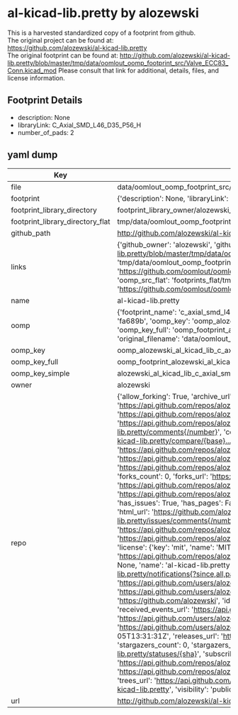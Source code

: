 # al-kicad-lib.pretty by alozewski  
This is a harvested standardized copy of a footprint from github.  
The original project can be found at:  
https://github.com/alozewski/al-kicad-lib.pretty  
The original footprint can be found at:
http://github.com/alozewski/al-kicad-lib.pretty/blob/master/tmp/data/oomlout_oomp_footprint_src/Valve_ECC83_Conn.kicad_mod
Please consult that link for additional, details, files, and license information.  
## Footprint Details
* description: None  
* libraryLink: C_Axial_SMD_L46_D35_P56_H  
* number_of_pads: 2  
## yaml dump  
| Key | Value |  
| --- | --- |  
| file | data/oomlout_oomp_footprint_src/al-kicad-lib.pretty/C_Axial_SMD_L46_D35_P56_H.kicad_mod |  
| footprint | {'description': None, 'libraryLink': 'C_Axial_SMD_L46_D35_P56_H', 'number_of_pads': 2} |  
| footprint_library_directory | footprint_library_owner/alozewski_al-kicad-lib.pretty |  
| footprint_library_directory_flat | tmp/data/oomlout_oomp_footprint_src/footprints_flat/alozewski_al_kicad_lib_c_axial_smd_l46_d35_p56_h/working |  
| github_path | http://github.com/alozewski/al-kicad-lib.pretty/blob/master/tmp/data/oomlout_oomp_footprint_src/C_Axial_SMD_L46_D35_P56_H.kicad_mod |  
| links | {'github_owner': 'alozewski', 'github_repo_name': 'al-kicad-lib.pretty', 'github_src': 'http://github.com/alozewski/al-kicad-lib.pretty/blob/master/tmp/data/oomlout_oomp_footprint_src/Valve_ECC83_Conn.kicad_mod', 'github_src_repo': 'https://github.com/alozewski/al-kicad-lib.pretty', 'oomp_bot': 'tmp/data/oomlout_oomp_footprint_src/footprints/alozewski_al_kicad_lib_c_axial_smd_l46_d35_p56_h/working', 'oomp_bot_github': 'https://github.com/oomlout/oomlout_oomp_footprint_bot/tree/main/tmp/data/oomlout_oomp_footprint_src/footprints/alozewski_al_kicad_lib_c_axial_smd_l46_d35_p56_h/working', 'oomp_src_flat': 'footprints_flat/tmp/data/oomlout_oomp_footprint_src/footprints_flat/alozewski_al_kicad_lib_c_axial_smd_l46_d35_p56_h/working', 'oomp_src_flat_github': 'https://github.com/oomlout/oomlout_oomp_footprint_src/tree/main/tmp/data/oomlout_oomp_footprint_src/footprints_flat/alozewski_al_kicad_lib_c_axial_smd_l46_d35_p56_h/working'} |  
| name | al-kicad-lib.pretty |  
| oomp | {'footprint_name': 'c_axial_smd_l46_d35_p56_h', 'library_name': 'al_kicad_lib', 'md5': 'fa689b2aff52ae06e0a771d35c93e4f4', 'md5_10': 'fa689b2aff', 'md5_5': 'fa689', 'md5_6': 'fa689b', 'oomp_key': 'oomp_alozewski_al_kicad_lib_c_axial_smd_l46_d35_p56_h', 'oomp_key_extra': 'oomp_footprint_alozewski_al_kicad_lib_c_axial_smd_l46_d35_p56_h', 'oomp_key_full': 'oomp_footprint_alozewski_al_kicad_lib_c_axial_smd_l46_d35_p56_h_fa689b', 'oomp_key_simple': 'alozewski_al_kicad_lib_c_axial_smd_l46_d35_p56_h', 'original_filename': 'data/oomlout_oomp_footprint_src/al-kicad-lib.pretty/C_Axial_SMD_L46_D35_P56_H.kicad_mod', 'owner_name': 'alozewski'} |  
| oomp_key | oomp_alozewski_al_kicad_lib_c_axial_smd_l46_d35_p56_h |  
| oomp_key_full | oomp_footprint_alozewski_al_kicad_lib_c_axial_smd_l46_d35_p56_h |  
| oomp_key_simple | alozewski_al_kicad_lib_c_axial_smd_l46_d35_p56_h |  
| owner | alozewski |  
| repo | {'allow_forking': True, 'archive_url': 'https://api.github.com/repos/alozewski/al-kicad-lib.pretty/{archive_format}{/ref}', 'archived': False, 'assignees_url': 'https://api.github.com/repos/alozewski/al-kicad-lib.pretty/assignees{/user}', 'blobs_url': 'https://api.github.com/repos/alozewski/al-kicad-lib.pretty/git/blobs{/sha}', 'branches_url': 'https://api.github.com/repos/alozewski/al-kicad-lib.pretty/branches{/branch}', 'clone_url': 'https://github.com/alozewski/al-kicad-lib.pretty.git', 'collaborators_url': 'https://api.github.com/repos/alozewski/al-kicad-lib.pretty/collaborators{/collaborator}', 'comments_url': 'https://api.github.com/repos/alozewski/al-kicad-lib.pretty/comments{/number}', 'commits_url': 'https://api.github.com/repos/alozewski/al-kicad-lib.pretty/commits{/sha}', 'compare_url': 'https://api.github.com/repos/alozewski/al-kicad-lib.pretty/compare/{base}...{head}', 'contents_url': 'https://api.github.com/repos/alozewski/al-kicad-lib.pretty/contents/{+path}', 'contributors_url': 'https://api.github.com/repos/alozewski/al-kicad-lib.pretty/contributors', 'created_at': '2017-07-28T15:49:31Z', 'default_branch': 'master', 'deployments_url': 'https://api.github.com/repos/alozewski/al-kicad-lib.pretty/deployments', 'description': 'My KiCad footprint library', 'disabled': False, 'downloads_url': 'https://api.github.com/repos/alozewski/al-kicad-lib.pretty/downloads', 'events_url': 'https://api.github.com/repos/alozewski/al-kicad-lib.pretty/events', 'fork': False, 'forks': 0, 'forks_count': 0, 'forks_url': 'https://api.github.com/repos/alozewski/al-kicad-lib.pretty/forks', 'full_name': 'alozewski/al-kicad-lib.pretty', 'git_commits_url': 'https://api.github.com/repos/alozewski/al-kicad-lib.pretty/git/commits{/sha}', 'git_refs_url': 'https://api.github.com/repos/alozewski/al-kicad-lib.pretty/git/refs{/sha}', 'git_tags_url': 'https://api.github.com/repos/alozewski/al-kicad-lib.pretty/git/tags{/sha}', 'git_url': 'git://github.com/alozewski/al-kicad-lib.pretty.git', 'has_discussions': False, 'has_downloads': True, 'has_issues': True, 'has_pages': False, 'has_projects': True, 'has_wiki': True, 'homepage': None, 'hooks_url': 'https://api.github.com/repos/alozewski/al-kicad-lib.pretty/hooks', 'html_url': 'https://github.com/alozewski/al-kicad-lib.pretty', 'id': 98664668, 'is_template': False, 'issue_comment_url': 'https://api.github.com/repos/alozewski/al-kicad-lib.pretty/issues/comments{/number}', 'issue_events_url': 'https://api.github.com/repos/alozewski/al-kicad-lib.pretty/issues/events{/number}', 'issues_url': 'https://api.github.com/repos/alozewski/al-kicad-lib.pretty/issues{/number}', 'keys_url': 'https://api.github.com/repos/alozewski/al-kicad-lib.pretty/keys{/key_id}', 'labels_url': 'https://api.github.com/repos/alozewski/al-kicad-lib.pretty/labels{/name}', 'language': None, 'languages_url': 'https://api.github.com/repos/alozewski/al-kicad-lib.pretty/languages', 'license': {'key': 'mit', 'name': 'MIT License', 'node_id': 'MDc6TGljZW5zZTEz', 'spdx_id': 'MIT', 'url': 'https://api.github.com/licenses/mit'}, 'merges_url': 'https://api.github.com/repos/alozewski/al-kicad-lib.pretty/merges', 'milestones_url': 'https://api.github.com/repos/alozewski/al-kicad-lib.pretty/milestones{/number}', 'mirror_url': None, 'name': 'al-kicad-lib.pretty', 'network_count': 0, 'node_id': 'MDEwOlJlcG9zaXRvcnk5ODY2NDY2OA==', 'notifications_url': 'https://api.github.com/repos/alozewski/al-kicad-lib.pretty/notifications{?since,all,participating}', 'open_issues': 0, 'open_issues_count': 0, 'owner': {'avatar_url': 'https://avatars.githubusercontent.com/u/3020527?v=4', 'events_url': 'https://api.github.com/users/alozewski/events{/privacy}', 'followers_url': 'https://api.github.com/users/alozewski/followers', 'following_url': 'https://api.github.com/users/alozewski/following{/other_user}', 'gists_url': 'https://api.github.com/users/alozewski/gists{/gist_id}', 'gravatar_id': '', 'html_url': 'https://github.com/alozewski', 'id': 3020527, 'login': 'alozewski', 'node_id': 'MDQ6VXNlcjMwMjA1Mjc=', 'organizations_url': 'https://api.github.com/users/alozewski/orgs', 'received_events_url': 'https://api.github.com/users/alozewski/received_events', 'repos_url': 'https://api.github.com/users/alozewski/repos', 'site_admin': False, 'starred_url': 'https://api.github.com/users/alozewski/starred{/owner}{/repo}', 'subscriptions_url': 'https://api.github.com/users/alozewski/subscriptions', 'type': 'User', 'url': 'https://api.github.com/users/alozewski'}, 'private': False, 'pulls_url': 'https://api.github.com/repos/alozewski/al-kicad-lib.pretty/pulls{/number}', 'pushed_at': '2020-01-05T13:31:31Z', 'releases_url': 'https://api.github.com/repos/alozewski/al-kicad-lib.pretty/releases{/id}', 'size': 6, 'ssh_url': 'git@github.com:alozewski/al-kicad-lib.pretty.git', 'stargazers_count': 0, 'stargazers_url': 'https://api.github.com/repos/alozewski/al-kicad-lib.pretty/stargazers', 'statuses_url': 'https://api.github.com/repos/alozewski/al-kicad-lib.pretty/statuses/{sha}', 'subscribers_count': 2, 'subscribers_url': 'https://api.github.com/repos/alozewski/al-kicad-lib.pretty/subscribers', 'subscription_url': 'https://api.github.com/repos/alozewski/al-kicad-lib.pretty/subscription', 'svn_url': 'https://github.com/alozewski/al-kicad-lib.pretty', 'tags_url': 'https://api.github.com/repos/alozewski/al-kicad-lib.pretty/tags', 'teams_url': 'https://api.github.com/repos/alozewski/al-kicad-lib.pretty/teams', 'temp_clone_token': None, 'topics': [], 'trees_url': 'https://api.github.com/repos/alozewski/al-kicad-lib.pretty/git/trees{/sha}', 'updated_at': '2020-01-05T13:31:34Z', 'url': 'https://api.github.com/repos/alozewski/al-kicad-lib.pretty', 'visibility': 'public', 'watchers': 0, 'watchers_count': 0, 'web_commit_signoff_required': False} |  
| url | http://github.com/alozewski/al-kicad-lib.pretty |  

